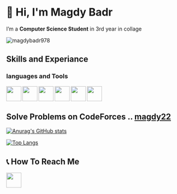 
<!-- name and who i am start -->
# 👋 Hi, I'm Magdy Badr
I’m a **Computer Science Student** in 3rd year in collage
<!-- name and who i am end -->

<p align="left"> <img src="https://komarev.com/ghpvc/?username=magdybadr978&label=Profile%20views&color=0e75b6&style=flat" alt="magdybadr978" /> </p>


## Skills and Experiance

### languages and Tools
<img src="https://cdn-icons-png.flaticon.com/512/5968/5968350.png" width="40" align="left"> <!-- python -->
<img src="https://cdn-icons-png.flaticon.com/512/5968/5968282.png" width="40" align="left"> <!-- java -->
<img src="https://cdn-icons-png.flaticon.com/512/6132/6132222.png" width="40" align="left"> <!-- C++ -->
<img src="https://git-scm.com/images/logos/downloads/Git-Icon-1788C.png" width="40" align="left"> <!-- Git -->
<img src="https://cdn-icons-png.flaticon.com/512/1051/1051326.png" width="40" align="left"> <!-- Github -->
<img src="https://seeklogo.com/images/J/javascript-js-logo-2949701702-seeklogo.com.png" width="40"> <!-- JS -->



## Solve Problems on **CodeForces** .. [magdy22](https://codeforces.com/profile/magdy22)

[![Anurag's GitHub stats](https://github-readme-stats.vercel.app/api?username=magdybadr978&show_icons=true&hide=issues,contribs)](https://github.com/anuraghazra/github-readme-stats)

[![Top Langs](https://github-readme-stats.vercel.app/api/top-langs/?username=magdybadr978)](https://github.com/anuraghazra/github-readme-stats)

## 📞 How To Reach Me
<a href="https://www.linkedin.com/in/magdy-badr-b876731b9?lipi=urn%3Ali%3Apage%3Ad_flagship3_profile_view_base_contact_details%3BY%2BiAMpKrQu2pjTKuZLizOw%3D%3D" target="_blank"><img src="https://cdn.worldvectorlogo.com/logos/linkedin-icon-2.svg" width="40" align="left"/></a>




